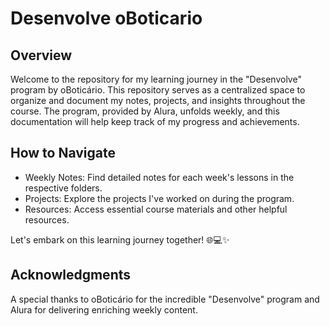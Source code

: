 # Desenvolve oBoticario

## Overview
Welcome to the repository for my learning journey in the "Desenvolve" program by oBoticário. This repository serves as a centralized space to organize and document my notes, projects, and insights throughout the course. The program, provided by Alura, unfolds weekly, and this documentation will help keep track of my progress and achievements.

## How to Navigate
- Weekly Notes: Find detailed notes for each week's lessons in the respective folders.
- Projects: Explore the projects I've worked on during the program.
- Resources: Access essential course materials and other helpful resources.

Let's embark on this learning journey together! 🌐💻✨

## Acknowledgments
A special thanks to oBoticário for the incredible "Desenvolve" program and Alura for delivering enriching weekly content.
